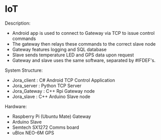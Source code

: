 # IoT

Description:
* Android app is used to connect to Gateway via TCP to issue control commands
* The gateway then relays these commands to the correct slave node
* Gateway features logging and SQL database
* Slave sends temperature LED and GPS data upon request
* Gateway and slave uses the same software, separated by #IFDEF's.

System Structure:
* Jora_client : C# Android TCP Control Application
* Jora_server : Python TCP Server
* Jora_Gateway : C++ Rpi Gateway node
* Jora_slave : C++ Arduino Slave node

Hardware:
* Raspberry Pi (Ubuntu Mate) Gateway
* Arduino Slave
* Semtech SX1272 Comms board
* uBlox NEO-6M GPS
